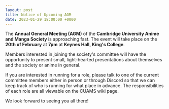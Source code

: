 ```yaml
---
layout: post
title: Notice of Upcoming AGM
date: 2023-01-29 18:00:00 +0000
---
```


The **Annual General Meeting (AGM)** of the **Cambridge University Anime and Manga Society** is approaching fast. The event will take place on the **20th of February** at **7pm** at **Keynes Hall, King's College**.

Members interested in joining the society's committee will have the opportunity to present small, light-hearted presentations about themselves and the society or anime in general.

If you are interested in running for a role, please talk to one of the current committee members either in person or through Discord so that we can keep track of who is running for what place in advance. The responsibilities of each role are all viewable on the CUAMS wiki page.

We look forward to seeing you all there!